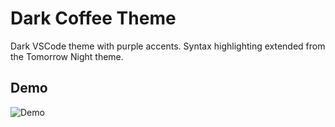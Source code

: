 # Dark Coffee Theme

Dark VSCode theme with purple accents. Syntax highlighting extended from the Tomorrow Night theme.

## Demo

![Demo](https://i.imgur.com/0X58o8W.gif)
